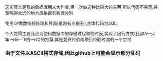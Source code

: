 这实际上是我的数据库期末大作业,第一次做这种比较大的东西,所以代码不美观,甚至隔得太远的地方风格都有些微差别



使用c#做数据预处理和界面(虽然有点很丑),主体代码为SQL;

个人觉得主要亮点为使用数据库的存储过程和临时表,实现了出行方式(比如A--火车-->B--飞机-->C)的推荐,算是竞赛经验向项目经验过渡的一个尝试



### 由于文件以ASCII格式存储,因此github上可能会显示部分乱码